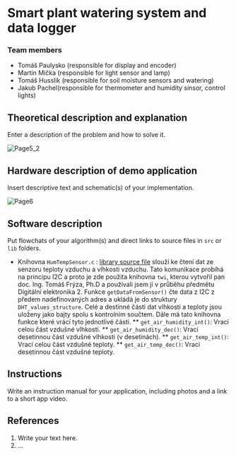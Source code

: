 

# Smart plant watering system and data logger 

### Team members

* Tomáš Paulysko (responsible for display and encoder)
* Martin Mička (responsible for light sensor and lamp)
* Tomáš Husslik (responsible for soil moisture sensors and watering)
* Jakub Pachel(responsible for thermometer and humidity sinsor, control lights)

## Theoretical description and explanation

Enter a description of the problem and how to solve it.

![Page5_2](https://github.com/mrbutterfly105/digital-electrononics-2-project/assets/61315339/5ac3bc4b-e355-40ce-aa90-88d9c50943ea)

## Hardware description of demo application

Insert descriptive text and schematic(s) of your implementation.

![Page6](https://github.com/mrbutterfly105/digital-electrononics-2-project/assets/61315339/a3395297-1f91-45a3-b652-0e4c7b957d01)


## Software description

Put flowchats of your algorithm(s) and direct links to source files in `src` or `lib` folders.

 * Knihovna `HumTempSensor.c` : [library source file](https://github.com/mrbutterfly105/digital-electrononics-2-project/blob/soil/de2-project/lib/HumTempSensor/HumTempSensor.c) slouží ke čtení dat ze senzoru teploty vzduchu a vlhkosti vzduchu.
 Tato komunikace probíhá na principu I2C a proto je zde použita knihovna `twi`, kterou vytvořil pan doc. Ing. Tomáš Frýza, Ph.D a používali jsem jí v průběhu předmětu Digitální elektronika 2. Funkce `getDataFromSensor()` čte data z I2C z předem nadefinovaných adres a ukládá je do struktury `DHT_values_structure`. Celé a destinné části dat vlhkosti a teploty jsou uloženy jako bajty spolu s kontrolním součtem.
 Dále má tato knihovna funkce které vrácí tyto jednotlivé části.
  ** `get_air_humidity_int()`: Vrací celou část vzdušné vlhkosti.
  ** `get_air_humidity_dec()`: Vrací desetinnou část vzdušné vlhkosti (v desetinách).
  ** `get_air_temp_int()`: Vrací celou část vzdušné teploty.
  ** `get_air_temp_dec()`: Vrací desetinnou část vzdušné teploty.

## Instructions

Write an instruction manual for your application, including photos and a link to a short app video.

## References

1. Write your text here.
2. ...
